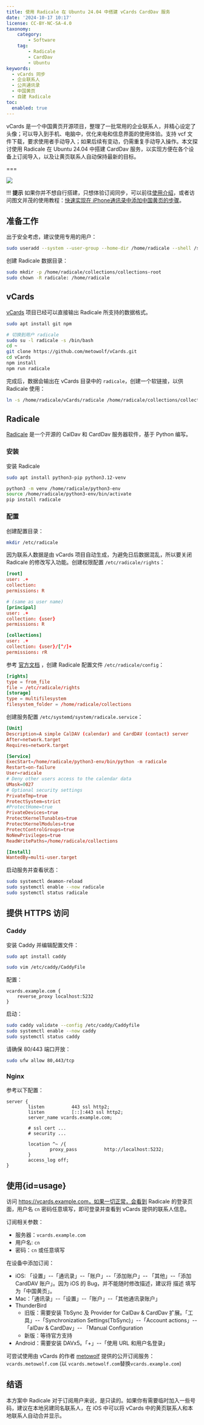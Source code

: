 ```yaml
---
title: 使用 Radicale 在 Ubuntu 24.04 中搭建 vCards CardDav 服务
date: '2024-10-17 10:17'
license: CC-BY-NC-SA-4.0
taxonomy:
    category:
        - Software
    tag:
        - Radicale
        - CardDav
        - Ubuntu
keywords:
  - vCards 同步
  - 企业联系人
  - 公共通讯录
  - 中国黄页
  - 自建 Radicale
toc:
  enabled: true
---
```


vCards 是一个中国黄页开源项目，整理了一批常用的企业联系人，并精心设定了头像；可以导入到手机、电脑中，优化来电和信息界面的使用体验。支持 vcf 文件下载，要求使用者手动导入；如果后续有变动，仍需重复手动导入操作。本文探讨使用 Radicale 在 Ubuntu 24.04 中搭建 CardDav 服务，以实现方便在各个设备上订阅导入，以及让黄页联系人自动保持最新的目标。

===

![](https://user-images.githubusercontent.com/2666735/59692672-0b6bdf00-9218-11e9-881e-5856e263f3aa.png)

!!! __提示__ 如果你并不想自行搭建，只想体验订阅同步，可以前往[使用介绍](#使用)，或者访问图文并茂的使用教程：[快速实现在 iPhone通讯录中添加中国黄页的步骤](https://www.dalao.net/thread-27691.htm)。

## 准备工作

出于安全考虑，建议使用专用的用户：

```bash
sudo useradd --system --user-group --home-dir /home/radicale --shell /sbin/nologin radicale
```

创建 Radicale 数据目录：

```bash
sudo mkdir -p /home/radicale/collections/collections-root
sudo chown -R radicale: /home/radicale
```

## vCards

[vCards](https://github.com/metowolf/vCards) 项目已经可以直接输出 Radicale 所支持的数据格式。

```bash
sudo apt install git npm

# 切换到用户 radicale
sudo su -l radicale -s /bin/bash
cd ~
git clone https://github.com/metowolf/vCards.git
cd vCards
npm install
npm run radicale
```

完成后，数据会输出在 vCards 目录中的 `radicale`，创建一个软链接，以供 Radicale 使用：

```bash
ln -s /home/radicale/vCards/radicale /home/radicale/collections/collection-root/cn
```

## Radicale

[Radicale](https://github.com/Kozea/Radicale) 是一个开源的 CalDav 和 CardDav 服务器软件，基于 Python 编写。

### 安装

安装 Radicale

```bash
sudo apt install python3-pip python3.12-venv

python3 -m venv /home/radicale/python3-env
source /home/radicale/python3-env/bin/activate
pip install radicale
```

### 配置

创建配置目录：

```bash
mkdir /etc/radicale
```

因为联系人数据是由 vCards 项目自动生成，为避免日后数据混乱，所以要关闭 Radicale 的修改写入功能。创建权限配置 `/etc/radicale/rights`：

```conf
[root]
user: .+
collection:
permissions: R

# (same as user name)
[principal]
user: .+
collection: {user}
permissions: R

[collections]
user: .+
collection: {user}/[^/]+
permissions: rR
```

参考 [官方文档](https://radicale.org/3.0.html#documentation/configuration) ，创建 Radicale 配置文件 `/etc/radicale/config`：

```conf
[rights]
type = from_file
file = /etc/radicale/rights
[storage]
type = multifilesystem
filesystem_folder = /home/radicale/collections
```

创建服务配置 `/etc/systemd/system/radicale.service`：

```conf
[Unit]
Description=A simple CalDAV (calendar) and CardDAV (contact) server
After=network.target
Requires=network.target

[Service]
ExecStart=/home/radicale/python3-env/bin/python -m radicale
Restart=on-failure
User=radicale
# Deny other users access to the calendar data
UMask=0027
# Optional security settings
PrivateTmp=true
ProtectSystem=strict
#ProtectHome=true
PrivateDevices=true
ProtectKernelTunables=true
ProtectKernelModules=true
ProtectControlGroups=true
NoNewPrivileges=true
ReadWritePaths=/home/radicale/collections

[Install]
WantedBy=multi-user.target
```

启动服务并查看状态：

```bash
sudo systemctl deamon-reload
sudo systemctl enable --now radicale
sudo systemctl status radicale
```

## 提供 HTTPS 访问

### Caddy

安装 Caddy 并编辑配置文件：

```bash
sudo apt install caddy

sudo vim /etc/caddy/CaddyFile
```

配置：

```caddy
vcards.example.com {
    reverse_proxy localhost:5232
}
```

启动：

```bash
sudo caddy validate --config /etc/caddy/Caddyfile
sudo systemctl enable --now caddy
sudo systemctl status caddy
```

请确保 80/443 端口开放：

```bash
sudo ufw allow 80,443/tcp
```

### Nginx

参考以下配置：

```nginx
server {
        listen          443 ssl http2;
        listen          [::]:443 ssl http2;
        server_name vcards.example.com;

        # ssl cert ...
        # security ...

        location ^~ /{
                proxy_pass          http://localhost:5232;
        }
        access_log off;
}
```

## 使用{id=usage}

访问 https://vcards.example.com，如果一切正常，会看到 Radicale 的登录页面，用户名 `cn` 密码任意填写，即可登录并查看到 vCards 提供的联系人信息。

订阅相关参数：

* 服务器：`vcards.example.com`
* 用户名: `cn`
* 密码：`cn` 或任意填写

在设备中添加订阅：

* iOS: 「设置」--「通讯录」--「账户」--「添加账户」-- 「其他」--「添加 CardDAV 账户」。因为 iOS 的 Bug，并不能随时修改描述，建议将 描述 填写为「中国黄页」。
* Mac：「通讯录」--「设置」--「账户」--「其他通讯录账户」
* ThunderBird
  - 旧版：需要安装 TbSync 及 Provider for CalDav & CardDav 扩展。「工具」--「Synchronization Settings(TbSync)」--「Account actions」--「alDav & CardDav」-- 「Manual Configuration
  - 新版：等待官方支持
* Android：需要安装 DAVx5。「+」--「使用 URL 和用户名登录」

可尝试使用由 vCards 的作者 [metowolf](https://i-meto.com) 提供的公开订阅服务：`vcards.metowolf.com` (以 `vcards.metowolf.com`替换`vcards.example.com`)

## 结语

本方案中 Radicale 对于订阅用户来说，是只读的。如果你有需要临时加入一些号码，建议在本地另建同名联系人，在 iOS 中可以将 vCards 中的黄页联系人和本地联系人自动合并显示。